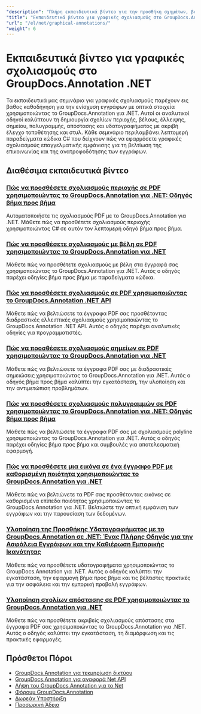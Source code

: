 ```yaml
---
"description": "Πλήρη εκπαιδευτικά βίντεο για την προσθήκη σχημάτων, βελών, εικόνων και γραφικών στοιχείων σε έγγραφα με το GroupDocs.Annotation για .NET."
"title": "Εκπαιδευτικά βίντεο για γραφικές σχολιασμούς στο GroupDocs.Annotation .NET"
"url": "/el/net/graphical-annotations/"
"weight": 6
---
```


# Εκπαιδευτικά βίντεο για γραφικές σχολιασμούς στο GroupDocs.Annotation .NET

Τα εκπαιδευτικά μας σεμινάρια για γραφικές σχολιασμούς παρέχουν εις βάθος καθοδήγηση για την ενίσχυση εγγράφων με οπτικά στοιχεία χρησιμοποιώντας το GroupDocs.Annotation για .NET. Αυτοί οι αναλυτικοί οδηγοί καλύπτουν τη δημιουργία σχολίων περιοχής, βέλους, έλλειψης, σημείου, πολυγραμμής, απόστασης και υδατογραφήματος με ακριβή έλεγχο τοποθέτησης και στυλ. Κάθε σεμινάριο περιλαμβάνει λεπτομερή παραδείγματα κώδικα C# που δείχνουν πώς να εφαρμόσετε γραφικές σχολιασμούς επαγγελματικής εμφάνισης για τη βελτίωση της επικοινωνίας και της ανατροφοδότησης των εγγράφων.

## Διαθέσιμα εκπαιδευτικά βίντεο

### [Πώς να προσθέσετε σχολιασμούς περιοχής σε PDF χρησιμοποιώντας το GroupDocs.Annotation για .NET: Οδηγός βήμα προς βήμα](./groupdocs-annotation-net-area-pdf/)
Αυτοματοποιήστε τις σχολιασμούς PDF με το GroupDocs.Annotation για .NET. Μάθετε πώς να προσθέτετε σχολιασμούς περιοχής χρησιμοποιώντας C# σε αυτόν τον λεπτομερή οδηγό βήμα προς βήμα.

### [Πώς να προσθέσετε σχολιασμούς με βέλη σε PDF χρησιμοποιώντας το GroupDocs.Annotation για .NET](./add-arrow-annotations-groupdocs-annotation-dotnet/)
Μάθετε πώς να προσθέτετε σχολιασμούς με βέλη στα έγγραφά σας χρησιμοποιώντας το GroupDocs.Annotation για .NET. Αυτός ο οδηγός παρέχει οδηγίες βήμα προς βήμα με παραδείγματα κώδικα.

### [Πώς να προσθέσετε σχολιασμούς σε PDF χρησιμοποιώντας το GroupDocs.Annotation .NET API](./add-ellipse-annotation-groupdocs-annotation-dotnet/)
Μάθετε πώς να βελτιώσετε τα έγγραφα PDF σας προσθέτοντας διαδραστικές ελλειπτικές σχολιασμούς χρησιμοποιώντας το GroupDocs.Annotation .NET API. Αυτός ο οδηγός παρέχει αναλυτικές οδηγίες για προγραμματιστές.

### [Πώς να προσθέσετε σχολιασμούς σημείων σε PDF χρησιμοποιώντας το GroupDocs.Annotation για .NET](./groupdocs-annotation-net-point-annotations-pdf/)
Μάθετε πώς να βελτιώσετε τα έγγραφα PDF σας με διαδραστικές σημειώσεις χρησιμοποιώντας το GroupDocs.Annotation για .NET. Αυτός ο οδηγός βήμα προς βήμα καλύπτει την εγκατάσταση, την υλοποίηση και την αντιμετώπιση προβλημάτων.

### [Πώς να προσθέσετε σχολιασμούς πολυγραμμών σε PDF χρησιμοποιώντας το GroupDocs.Annotation για .NET: Οδηγός βήμα προς βήμα](./polyline-annotation-groupdocs-net-guide/)
Μάθετε πώς να βελτιώσετε τα έγγραφα PDF σας με σχολιασμούς polyline χρησιμοποιώντας το GroupDocs.Annotation για .NET. Αυτός ο οδηγός παρέχει οδηγίες βήμα προς βήμα και συμβουλές για αποτελεσματική εφαρμογή.

### [Πώς να προσθέσετε μια εικόνα σε ένα έγγραφο PDF με καθορισμένη ποιότητα χρησιμοποιώντας το GroupDocs.Annotation για .NET](./add-image-pdf-quality-groupdocs-annotation-net/)
Μάθετε πώς να βελτιώνετε τα PDF σας προσθέτοντας εικόνες σε καθορισμένα επίπεδα ποιότητας χρησιμοποιώντας το GroupDocs.Annotation για .NET. Βελτιώστε την οπτική εμφάνιση των εγγράφων και την παρουσίαση των δεδομένων.

### [Υλοποίηση της Προσθήκης Υδατογραφήματος με το GroupDocs.Annotation σε .NET: Ένας Πλήρης Οδηγός για την Ασφάλεια Εγγράφων και την Καθιέρωση Εμπορικής Ικανότητας](./add-watermark-groupdocs-annotation-net-guide/)
Μάθετε πώς να προσθέτετε υδατογραφήματα χρησιμοποιώντας το GroupDocs.Annotation για .NET. Αυτός ο οδηγός καλύπτει την εγκατάσταση, την εφαρμογή βήμα προς βήμα και τις βέλτιστες πρακτικές για την ασφάλεια και την εμπορική προβολή εγγράφων.

### [Υλοποίηση σχολίων απόστασης σε PDF χρησιμοποιώντας το GroupDocs.Annotation για .NET](./implement-distance-annotations-pdfs-groupdocs-dotnet/)
Μάθετε πώς να προσθέτετε ακριβείς σχολιασμούς απόστασης στα έγγραφα PDF σας χρησιμοποιώντας το GroupDocs.Annotation για .NET. Αυτός ο οδηγός καλύπτει την εγκατάσταση, τη διαμόρφωση και τις πρακτικές εφαρμογές.

## Πρόσθετοι Πόροι

- [GroupDocs.Annotation για τεκμηρίωση δικτύου](https://docs.groupdocs.com/annotation/net/)
- [GroupDocs.Annotation για αναφορά Net API](https://reference.groupdocs.com/annotation/net/)
- [Λήψη του GroupDocs.Annotation για το Net](https://releases.groupdocs.com/annotation/net/)
- [Φόρουμ GroupDocs.Annotation](https://forum.groupdocs.com/c/annotation)
- [Δωρεάν Υποστήριξη](https://forum.groupdocs.com/)
- [Προσωρινή Άδεια](https://purchase.groupdocs.com/temporary-license/)